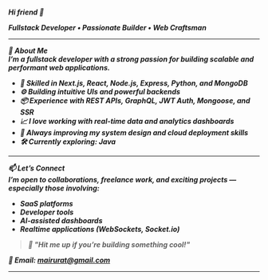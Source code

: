 <h5>Hi friend 👋</h1=5>

<p>
  Fullstack Developer • Passionate Builder • Web Craftsman
</p>

---

🚀 **About Me**  
I’m a fullstack developer with a strong passion for building scalable and performant web applications.

- 🧠 Skilled in **Next.js**, **React**, **Node.js**, **Express**, **Python**, and **MongoDB**
- ⚙️ Building intuitive UIs and powerful backends
- 📦 Experience with REST APIs, GraphQL, JWT Auth, Mongoose, and SSR
- 📈 I love working with real-time data and analytics dashboards
- 🔧 Always improving my system design and cloud deployment skills
- 🛠️ Currently exploring: **Java**

---

📫 **Let’s Connect**  
I’m open to collaborations, freelance work, and exciting projects — especially those involving:

- SaaS platforms
- Developer tools
- AI-assisted dashboards
- Realtime applications (WebSockets, Socket.io)

> 💬 _"Hit me up if you’re building something cool!"_

📧 **Email:** mairurat@gmail.com

---


